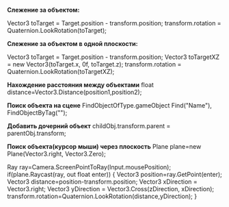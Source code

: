 **Слежение за объектом:**

Vector3 toTarget = Target.position - transform.position;
transform.rotation = Quaternion.LookRotation(toTarget);

**Слежение за объектом в одной плоскости:**

Vector3 toTarget = Target.position - transform.position;
Vector3 toTargetXZ = new Vector3(toTarget.x, 0f, toTarget.z);
transform.rotation = Quaternion.LookRotation(toTargetXZ);

**Нахождение расстояния между объектами**
float distance=Vector3.Distance(position1,position2);

**Поиск объекта на сцене**
FindObjectOfType<Type>.gameObject
Find("Name"), FindObjectByTag("");

**Добавить дочерний объект**
childObj.transform.parent = parentObj.transform;


**Поиск объекта(курсор мыши) через плоскость**
Plane plane=new Plane(Vector3.right, Vector3.Zero);

Ray ray=Camera.ScreenPointToRay(Input.mousePosition);
if(plane.Raycast(ray, out float enter))
{
	Vector3 position=ray.GetPoint(enter);
	Vector3 distance=position-transform.position;
	  Vector3 xDirection = Vector3.right;
     Vector3 yDirection = Vector3.Cross(zDirection, xDirection);
	transform.rotation=Quaternion.LookRotation(distance,yDirection);
}
